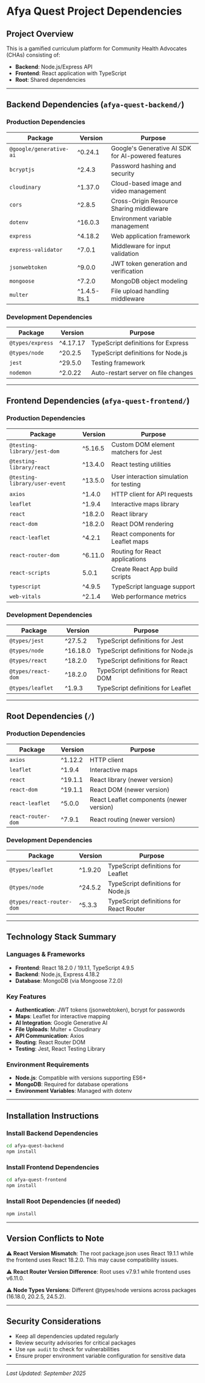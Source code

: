 # Afya Quest Project Dependencies

## Project Overview
This is a gamified curriculum platform for Community Health Advocates (CHAs) consisting of:
- **Backend**: Node.js/Express API
- **Frontend**: React application with TypeScript
- **Root**: Shared dependencies

---

## Backend Dependencies (`afya-quest-backend/`)

### Production Dependencies
| Package | Version | Purpose |
|---------|---------|---------|
| `@google/generative-ai` | ^0.24.1 | Google's Generative AI SDK for AI-powered features |
| `bcryptjs` | ^2.4.3 | Password hashing and security |
| `cloudinary` | ^1.37.0 | Cloud-based image and video management |
| `cors` | ^2.8.5 | Cross-Origin Resource Sharing middleware |
| `dotenv` | ^16.0.3 | Environment variable management |
| `express` | ^4.18.2 | Web application framework |
| `express-validator` | ^7.0.1 | Middleware for input validation |
| `jsonwebtoken` | ^9.0.0 | JWT token generation and verification |
| `mongoose` | ^7.2.0 | MongoDB object modeling |
| `multer` | ^1.4.5-lts.1 | File upload handling middleware |

### Development Dependencies
| Package | Version | Purpose |
|---------|---------|---------|
| `@types/express` | ^4.17.17 | TypeScript definitions for Express |
| `@types/node` | ^20.2.5 | TypeScript definitions for Node.js |
| `jest` | ^29.5.0 | Testing framework |
| `nodemon` | ^2.0.22 | Auto-restart server on file changes |

---

## Frontend Dependencies (`afya-quest-frontend/`)

### Production Dependencies
| Package | Version | Purpose |
|---------|---------|---------|
| `@testing-library/jest-dom` | ^5.16.5 | Custom DOM element matchers for Jest |
| `@testing-library/react` | ^13.4.0 | React testing utilities |
| `@testing-library/user-event` | ^13.5.0 | User interaction simulation for testing |
| `axios` | ^1.4.0 | HTTP client for API requests |
| `leaflet` | ^1.9.4 | Interactive maps library |
| `react` | ^18.2.0 | React library |
| `react-dom` | ^18.2.0 | React DOM rendering |
| `react-leaflet` | ^4.2.1 | React components for Leaflet maps |
| `react-router-dom` | ^6.11.0 | Routing for React applications |
| `react-scripts` | 5.0.1 | Create React App build scripts |
| `typescript` | ^4.9.5 | TypeScript language support |
| `web-vitals` | ^2.1.4 | Web performance metrics |

### Development Dependencies
| Package | Version | Purpose |
|---------|---------|---------|
| `@types/jest` | ^27.5.2 | TypeScript definitions for Jest |
| `@types/node` | ^16.18.0 | TypeScript definitions for Node.js |
| `@types/react` | ^18.2.0 | TypeScript definitions for React |
| `@types/react-dom` | ^18.2.0 | TypeScript definitions for React DOM |
| `@types/leaflet` | ^1.9.3 | TypeScript definitions for Leaflet |

---

## Root Dependencies (`/`)

### Production Dependencies
| Package | Version | Purpose |
|---------|---------|---------|
| `axios` | ^1.12.2 | HTTP client |
| `leaflet` | ^1.9.4 | Interactive maps |
| `react` | ^19.1.1 | React library (newer version) |
| `react-dom` | ^19.1.1 | React DOM (newer version) |
| `react-leaflet` | ^5.0.0 | React Leaflet components (newer version) |
| `react-router-dom` | ^7.9.1 | React routing (newer version) |

### Development Dependencies
| Package | Version | Purpose |
|---------|---------|---------|
| `@types/leaflet` | ^1.9.20 | TypeScript definitions for Leaflet |
| `@types/node` | ^24.5.2 | TypeScript definitions for Node.js |
| `@types/react-router-dom` | ^5.3.3 | TypeScript definitions for React Router |

---

## Technology Stack Summary

### Languages & Frameworks
- **Frontend**: React 18.2.0 / 19.1.1, TypeScript 4.9.5
- **Backend**: Node.js, Express 4.18.2
- **Database**: MongoDB (via Mongoose 7.2.0)

### Key Features
- **Authentication**: JWT tokens (jsonwebtoken), bcrypt for passwords
- **Maps**: Leaflet for interactive mapping
- **AI Integration**: Google Generative AI
- **File Uploads**: Multer + Cloudinary
- **API Communication**: Axios
- **Routing**: React Router DOM
- **Testing**: Jest, React Testing Library

### Environment Requirements
- **Node.js**: Compatible with versions supporting ES6+
- **MongoDB**: Required for database operations
- **Environment Variables**: Managed with dotenv

---

## Installation Instructions

### Install Backend Dependencies
```bash
cd afya-quest-backend
npm install
```

### Install Frontend Dependencies
```bash
cd afya-quest-frontend
npm install
```

### Install Root Dependencies (if needed)
```bash
npm install
```

---

## Version Conflicts to Note
⚠️ **React Version Mismatch**: The root package.json uses React 19.1.1 while the frontend uses React 18.2.0. This may cause compatibility issues.

⚠️ **React Router Version Difference**: Root uses v7.9.1 while frontend uses v6.11.0.

⚠️ **Node Types Versions**: Different @types/node versions across packages (16.18.0, 20.2.5, 24.5.2).

---

## Security Considerations
- Keep all dependencies updated regularly
- Review security advisories for critical packages
- Use `npm audit` to check for vulnerabilities
- Ensure proper environment variable configuration for sensitive data

---

*Last Updated: September 2025*
